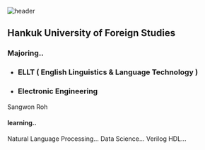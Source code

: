 ![header](https://capsule-render.vercel.app/api?type=slice&color=&height=300&section=header&text=NORDE00&fontSize=150)
## Hankuk University of Foreign Studies
### Majoring..
- ### ELLT ( English Linguistics & Language Technology )
- ### Electronic Engineering
Sangwon Roh


#### learning..
Natural Language Processing...
Data Science...
Verilog HDL...

